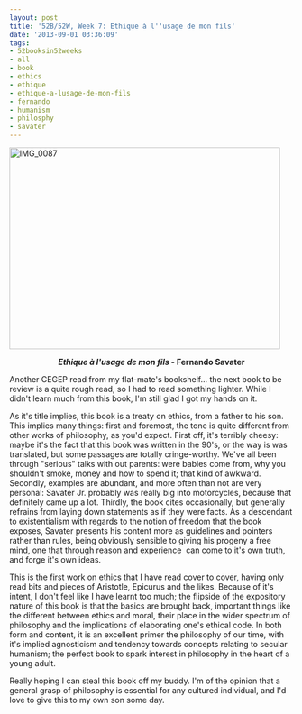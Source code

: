 ```yaml
---
layout: post
title: '52B/52W, Week 7: Ethique à l''usage de mon fils'
date: '2013-09-01 03:36:09'
tags:
- 52booksin52weeks
- all
- book
- ethics
- ethique
- ethique-a-lusage-de-mon-fils
- fernando
- humanism
- philosphy
- savater
---
```


<a href="http://maximerousseau.files.wordpress.com/2013/08/img_0087.jpg"><img class="aligncenter size-large wp-image-910" alt="IMG_0087" src="http://maximerousseau.files.wordpress.com/2013/08/img_0087.jpg?w=480" width="480" height="358" /></a>
<p style="text-align:center;"><strong><em>Ethique à l'usage de mon fils</em> - Fernando Savater</strong></p>
<p style="text-align:left;">Another CEGEP read from my flat-mate's bookshelf... the next book to be review is a quite rough read, so I had to read something lighter. While I didn't learn much from this book, I'm still glad I got my hands on it.</p>
<p style="text-align:left;">As it's title implies, this book is a treaty on ethics, from a father to his son. This implies many things: first and foremost, the tone is quite different from other works of philosophy, as you'd expect. First off, it's terribly cheesy: maybe it's the fact that this book was written in the 90's, or the way is was translated, but some passages are totally cringe-worthy. We've all been through "serious" talks with out parents: were babies come from, why you shouldn't smoke, money and how to spend it; that kind of awkward. Secondly, examples are abundant, and more often than not are very personal: Savater Jr. probably was really big into motorcycles, because that definitely came up a lot. Thirdly, the book cites occasionally, but generally refrains from laying down statements as if they were facts. As a descendant to existentialism with regards to the notion of freedom that the book exposes, Savater presents his content more as guidelines and pointers rather than rules, being obviously sensible to giving his progeny a free mind, one that through reason and experience  can come to it's own truth, and forge it's own ideas.</p>
<p style="text-align:left;">This is the first work on ethics that I have read cover to cover, having only read bits and pieces of Aristotle, Epicurus and the likes. Because of it's intent, I don't feel like I have learnt too much; the flipside of the expository nature of this book is that the basics are brought back, important things like the different between ethics and moral, their place in the wider spectrum of philosophy and the implications of elaborating one's ethical code. In both form and content, it is an excellent primer the philosophy of our time, with it's implied agnosticism and tendency towards concepts relating to secular humanism; the perfect book to spark interest in philosophy in the heart of a young adult.</p>
<p style="text-align:left;">Really hoping I can steal this book off my buddy. I'm of the opinion that a general grasp of philosophy is essential for any cultured individual, and I'd love to give this to my own son some day.</p>